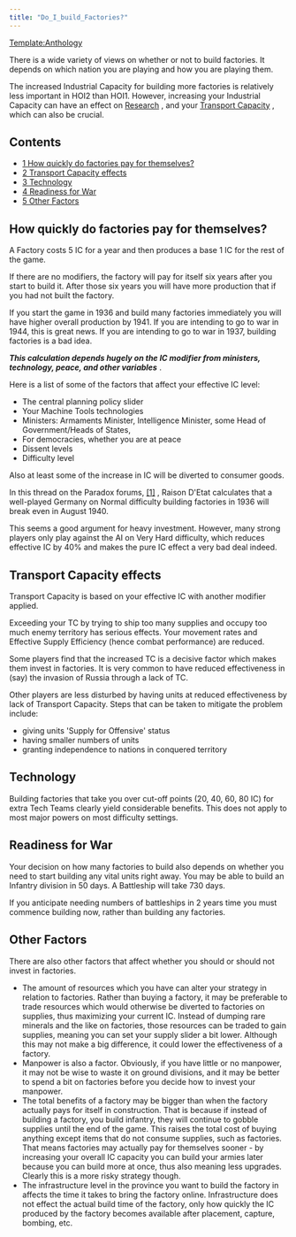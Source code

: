 ```yaml
---
title: "Do_I_build_Factories?"
---
```


[Template:Anthology](/index.php?title=Template:Anthology&action=edit&redlink=1 "Template:Anthology (page does not exist)")

There is a wide variety of views on whether or not to build factories.
It depends on which nation you are playing and how you are playing them.

The increased Industrial Capacity for building more factories is
relatively less important in HOI2 than HOI1. However, increasing your
Industrial Capacity can have an effect on
[Research](/Research "Research") , and your [Transport
Capacity](/Transport_Capacity_and_Supply_Efficiency_FAQ "Transport Capacity and Supply Efficiency FAQ")
, which can also be crucial.

## Contents

-   [ 1 How quickly do factories pay for themselves?
    ](#How_quickly_do_factories_pay_for_themselves.3F)
-   [ 2 Transport Capacity effects ](#Transport_Capacity_effects)
-   [ 3 Technology ](#Technology)
-   [ 4 Readiness for War ](#Readiness_for_War)
-   [ 5 Other Factors ](#Other_Factors)

##    How quickly do factories pay for themselves? 

A Factory costs 5 IC for a year and then produces a base 1 IC for the
rest of the game.

If there are no modifiers, the factory will pay for itself six years
after you start to build it. After those six years you will have more
production that if you had not built the factory.

If you start the game in 1936 and build many factories immediately you
will have higher overall production by 1941. If you are intending to go
to war in 1944, this is great news. If you are intending to go to war in
1937, building factories is a bad idea.

***This calculation depends hugely on the IC modifier from ministers,
technology, peace, and other variables*** .

Here is a list of some of the factors that affect your effective IC
level:

-   The central planning policy slider
-   Your Machine Tools technologies
-   Ministers: Armaments Minister, Intelligence Minister, some Head of
    Government/Heads of States,
-   For democracies, whether you are at peace
-   Dissent levels
-   Difficulty level

Also at least some of the increase in IC will be diverted to consumer
goods.

In this thread on the Paradox forums,
[\[1\]](http://forum.paradoxplaza.com/forum/showthread.php?t=186105) ,
Raison D'Etat calculates that a well-played Germany on Normal difficulty
building factories in 1936 will break even in August 1940.

This seems a good argument for heavy investment. However, many strong
players only play against the AI on Very Hard difficulty, which reduces
effective IC by 40% and makes the pure IC effect a very bad deal indeed.

##  Transport Capacity effects 

Transport Capacity is based on your effective IC with another modifier
applied.

Exceeding your TC by trying to ship too many supplies and occupy too
much enemy territory has serious effects. Your movement rates and
Effective Supply Efficiency (hence combat performance) are reduced.

Some players find that the increased TC is a decisive factor which makes
them invest in factories. It is very common to have reduced
effectiveness in (say) the invasion of Russia through a lack of TC.

Other players are less disturbed by having units at reduced
effectiveness by lack of Transport Capacity. Steps that can be taken to
mitigate the problem include:

-   giving units 'Supply for Offensive' status
-   having smaller numbers of units
-   granting independence to nations in conquered territory

##  Technology 

Building factories that take you over cut-off points (20, 40, 60, 80 IC)
for extra Tech Teams clearly yield considerable benefits. This does not
apply to most major powers on most difficulty settings.

##  Readiness for War 

Your decision on how many factories to build also depends on whether you
need to start building any vital units right away. You may be able to
build an Infantry division in 50 days. A Battleship will take 730 days.

If you anticipate needing numbers of battleships in 2 years time you
must commence building now, rather than building any factories.

##  Other Factors 

There are also other factors that affect whether you should or should
not invest in factories.

-   The amount of resources which you have can alter your strategy in
    relation to factories. Rather than buying a factory, it may be
    preferable to trade resources which would otherwise be diverted to
    factories on supplies, thus maximizing your current IC. Instead of
    dumping rare minerals and the like on factories, those resources can
    be traded to gain supplies, meaning you can set your supply slider a
    bit lower. Although this may not make a big difference, it could
    lower the effectiveness of a factory.
-   Manpower is also a factor. Obviously, if you have little or no
    manpower, it may not be wise to waste it on ground divisions, and it
    may be better to spend a bit on factories before you decide how to
    invest your manpower.
-   The total benefits of a factory may be bigger than when the factory
    actually pays for itself in construction. That is because if instead
    of building a factory, you build infantry, they will continue to
    gobble supplies until the end of the game. This raises the total
    cost of buying anything except items that do not consume supplies,
    such as factories. That means factories may actually pay for
    themselves sooner - by increasing your overall IC capacity you can
    build your armies later because you can build more at once, thus
    also meaning less upgrades. Clearly this is a more risky strategy
    though.
-   The infrastructure level in the province you want to build the
    factory in affects the time it takes to bring the factory online.
    Infrastructure does not effect the actual build time of the factory,
    only how quickly the IC produced by the factory becomes available
    after placement, capture, bombing, etc.
